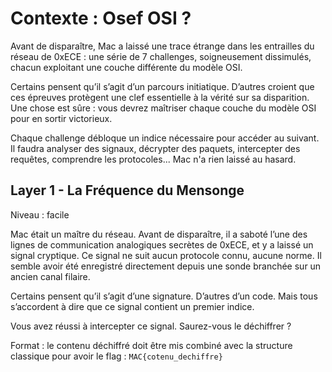# Contexte : Osef OSI ?

Avant de disparaître, Mac a laissé une trace étrange dans les entrailles du réseau de 0xECE : une série de 7 challenges, soigneusement dissimulés, chacun exploitant une couche différente du modèle OSI.

Certains pensent qu’il s’agit d’un parcours initiatique. D’autres croient que ces épreuves protègent une clef essentielle à la vérité sur sa disparition. Une chose est sûre : vous devrez maîtriser chaque couche du modèle OSI pour en sortir victorieux.

Chaque challenge débloque un indice nécessaire pour accéder au suivant. Il faudra analyser des signaux, décrypter des paquets, intercepter des requêtes, comprendre les protocoles... Mac n'a rien laissé au hasard.

## Layer 1 - La Fréquence du Mensonge
Niveau : facile

Mac était un maître du réseau. Avant de disparaître, il a saboté l’une des lignes de communication analogiques secrètes de 0xECE, et y a laissé un signal cryptique. Ce signal ne suit aucun protocole connu, aucune norme. Il semble avoir été enregistré directement depuis une sonde branchée sur un ancien canal filaire.

Certains pensent qu’il s’agit d’une signature. D’autres d’un code. Mais tous s’accordent à dire que ce signal contient un premier indice.

Vous avez réussi à intercepter ce signal. Saurez-vous le déchiffrer ?

Format : le contenu déchiffré doit être mis combiné avec la structure classique pour avoir le flag : `MAC{cotenu_dechiffre}`
